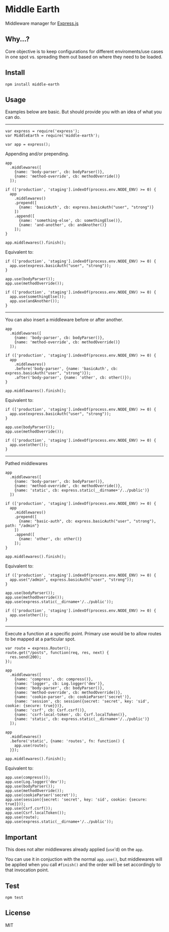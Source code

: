 # Middle Earth

Middleware manager for [Express.js](https://github.com/visionmedia/express)

## Why...?

Core objective is to keep configurations for different enviroments/use cases in one spot vs. spreading them out based on where they need to be loaded.

## Install

    npm install middle-earth

## Usage

Examples below are basic. But should provide you with an idea of what you can do. 

---

    var express = require('express');
    var MiddleEarth = require('middle-earth');

    var app = express();


Appending and/or prepending.

    app
      .middlewares([
        {name: 'body-parser', cb: bodyParser()},
        {name: 'method-override', cb: methodOverride()}
      ]);

    if (['production', 'staging'].indexOf(process.env.NODE_ENV) >= 0) {
      app
        .middlewares()
        .prepend([
          {name: 'basicAuth', cb: express.basicAuth("user", "strong")}
        ])
        .append([
          {name: 'something-else', cb: somethingElse()},
          {name: 'and-another', cb: andAnother()}
        ]);
    }

    app.middlewares().finish();

Equivalent to:

    if (['production', 'staging'].indexOf(process.env.NODE_ENV) >= 0) {
      app.use(express.basicAuth("user", "strong"));
    }

    app.use(bodyParser());
    app.use(methodOverride());

    if (['production', 'staging'].indexOf(process.env.NODE_ENV) >= 0) {
      app.use(somethingElse());
      app.use(andAnother());
    }

---

You can also insert a middleware before or after another.

    app
      .middlewares([
        {name: 'body-parser', cb: bodyParser()},
        {name: 'method-override', cb: methodOverride()}
      ]);

    if (['production', 'staging'].indexOf(process.env.NODE_ENV) >= 0) {
      app
        .middlewares()
        .before('body-parser', {name: 'basicAuth', cb: express.basicAuth("user", "strong")});
        .after('body-parser', {name: 'other', cb: other()});
    }

    app.middlewares().finish();

Equivalent to:

    if (['production', 'staging'].indexOf(process.env.NODE_ENV) >= 0) {
      app.use(express.basicAuth("user", "strong"));
    }

    app.use(bodyParser());
    app.use(methodOverride());

    if (['production', 'staging'].indexOf(process.env.NODE_ENV) >= 0) {
      app.use(other());
    }


---

Pathed middlewares

    app
      .middlewares([
        {name: 'body-parser', cb: bodyParser()},
        {name: 'method-override', cb: methodOverride()},
        {name: 'static', cb: express.static(__dirname+'/../public')}
      ])

    if (['production', 'staging'].indexOf(process.env.NODE_ENV) >= 0) {
      app
        .middlewares()
        .prepend([
          {name: "basic-auth", cb: express.basicAuth("user", "strong"), path: "/admin"}
        ])
        .append([
          {name: 'other', cb: other()}
        ]);
    }

    app.middlewares().finish();

Equivalent to:

    if (['production', 'staging'].indexOf(process.env.NODE_ENV) >= 0) {
      app.use("/admin", express.basicAuth("user", "strong"));
    }

    app.use(bodyParser());
    app.use(methodOverride());
    app.use(express.static(__dirname+'/../public'));

    if (['production', 'staging'].indexOf(process.env.NODE_ENV) >= 0) {
      app.use(other());
    }


---

Execute a function at a specific point. Primary use would be to allow routes to be mapped at a particular spot.

    var route = express.Router();
    route.get("/posts", function(req, res, next) {
      res.send(200);
    });

    app
      .middlewares([
        {name: 'compress', cb: compress()},
        {name: 'logger', cb: Log.logger('dev')},
        {name: 'body-parser', cb: bodyParser()},
        {name: 'method-override', cb: methodOverride()},
        {name: 'cookie-parser', cb: cookieParser('secret')},
        {name: 'session', cb: session({secret: 'secret', key: 'sid', cookie: {secure: true}})},
        {name: 'csrf', cb: Csrf.csrf()},
        {name: 'csrf-local-token', cb: Csrf.localToken()},
        {name: 'static', cb: express.static(__dirname+'/../public')}
      ]);

    app
      .middlewares()
      .before('static', {name: 'routes', fn: function() {
        app.use(route);
      }});

    app.middlewares().finish();

Equivalent to:

    app.use(compress());
    app.use(Log.logger('dev'));
    app.use(bodyParser());
    app.use(methodOverride());
    app.use(cookieParser('secret'));
    app.use(session({secret: 'secret', key: 'sid', cookie: {secure: true}}));
    app.use(Csrf.csrf());
    app.use(Csrf.localToken());
    app.use(route);
    app.use(express.static(__dirname+'/../public'));


## Important

This does not alter middlewares already applied (`use`'d) on the `app`. 

You can use it in conjuction with the normal `app.use()`, but middlewares will be applied when you call `#finish()` and the order will be set accordingly to that invocation point.


## Test

    npm test


## License

MIT
